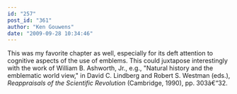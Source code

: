 ```yaml
---
id: "257"
post_id: "361"
author: "Ken Gouwens"
date: "2009-09-28 10:34:46"
---
```

This was my favorite chapter as well, especially for its deft attention to cognitive aspects of the use of emblems. This could juxtapose interestingly with the work of William B. Ashworth, Jr., e.g., "Natural history and the emblematic world view," in David C. Lindberg and Robert S. Westman (eds.), _Reappraisals of the Scientific Revolution_ (Cambridge, 1990), pp. 303â€“32.
